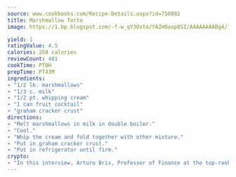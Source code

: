 ```yaml
---
source: www.cookbooks.com/Recipe-Details.aspx?id=750082
title: Marshmallow Torte
image: https://1.bp.blogspot.com/-f-w_qY3Osto/YA2H0aap8SI/AAAAAAAABg4/17myAO5s9b8JksYvWDXpYkaDlcY0g6k_gCLcBGAsYHQ/s296/3.png

yield: 1
ratingValue: 4.5
calories: 258 calories
reviewCount: 401
cookTime: PT0H
prepTime: PT43M
ingredients:
- "1/2 lb. marshmallows"
- "1/3 c. milk"
- "1/2 pt. whipping cream"
- "1 can fruit cocktail"
- "graham cracker crust"
directions:
- "Melt marshmallows in milk in double boiler."
- "Cool."
- "Whip the cream and fold together with other mixture."
- "Put in graham cracker crust."
- "Put in refrigerator until firm."
crypto:
- "In this interview, Arturo Bris, Professor of Finance at the top-ranked business school IMD in Switzerland, analyses the risks associated with bitcoin."
---
```

